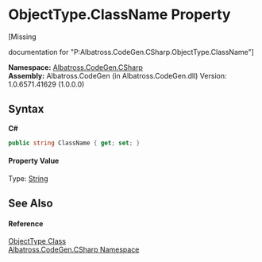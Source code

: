 # ObjectType.ClassName Property 
 

\[Missing <summary> documentation for "P:Albatross.CodeGen.CSharp.ObjectType.ClassName"\]

**Namespace:**&nbsp;<a href="75D6657F">Albatross.CodeGen.CSharp</a><br />**Assembly:**&nbsp;Albatross.CodeGen (in Albatross.CodeGen.dll) Version: 1.0.6571.41629 (1.0.0.0)

## Syntax

**C#**<br />
``` C#
public string ClassName { get; set; }
```


#### Property Value
Type: <a href="http://msdn2.microsoft.com/en-us/library/s1wwdcbf" target="_blank">String</a>

## See Also


#### Reference
<a href="F5A8AC2F">ObjectType Class</a><br /><a href="75D6657F">Albatross.CodeGen.CSharp Namespace</a><br />